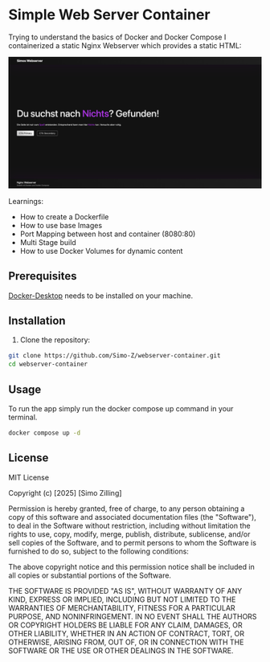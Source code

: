 # Simple Web Server Container

Trying to understand the basics of Docker and Docker Compose I containerized a static Nginx Webserver which provides a static HTML:

![alt text](image.png)

Learnings:
- How to create a Dockerfile
- How to use base Images
- Port Mapping between host and container (8080:80)
- Multi Stage build
- How to use Docker Volumes for dynamic content

## Prerequisites

[Docker-Desktop](https://www.docker.com/products/docker-desktop/) needs to be installed on your machine.


## Installation

1. Clone the repository:
```bash
git clone https://github.com/Simo-Z/webserver-container.git
cd webserver-container
```

## Usage
To run the app simply run the docker compose up command in your terminal.
```bash
docker compose up -d
```

## License

MIT License

Copyright (c) [2025] [Simo Zilling]

Permission is hereby granted, free of charge, to any person obtaining a copy
of this software and associated documentation files (the "Software"), to deal
in the Software without restriction, including without limitation the rights
to use, copy, modify, merge, publish, distribute, sublicense, and/or sell
copies of the Software, and to permit persons to whom the Software is
furnished to do so, subject to the following conditions:

The above copyright notice and this permission notice shall be included in all
copies or substantial portions of the Software.

THE SOFTWARE IS PROVIDED "AS IS", WITHOUT WARRANTY OF ANY KIND, EXPRESS OR
IMPLIED, INCLUDING BUT NOT LIMITED TO THE WARRANTIES OF MERCHANTABILITY,
FITNESS FOR A PARTICULAR PURPOSE, AND NONINFRINGEMENT. IN NO EVENT SHALL THE
AUTHORS OR COPYRIGHT HOLDERS BE LIABLE FOR ANY CLAIM, DAMAGES, OR OTHER
LIABILITY, WHETHER IN AN ACTION OF CONTRACT, TORT, OR OTHERWISE, ARISING FROM,
OUT OF, OR IN CONNECTION WITH THE SOFTWARE OR THE USE OR OTHER DEALINGS IN THE
SOFTWARE.
